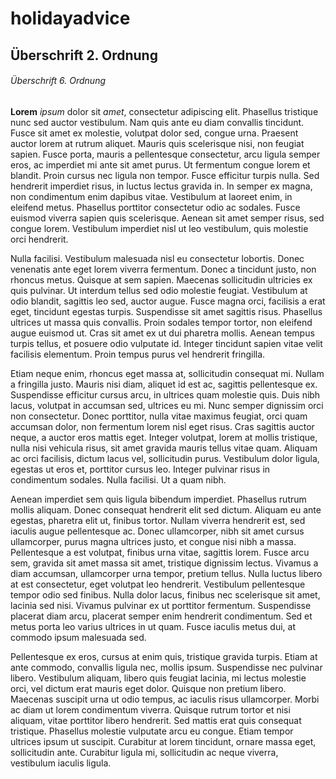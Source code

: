 # holidayadvice
## Überschrift 2. Ordnung
###### Überschrift 6. Ordnung

**Lorem** *ipsum* dolor sit _amet_, consectetur adipiscing elit. Phasellus tristique nunc sed auctor vestibulum. Nam quis ante eu diam convallis tincidunt. Fusce sit amet ex molestie, volutpat dolor sed, congue urna. Praesent auctor lorem at rutrum aliquet. Mauris quis scelerisque nisi, non feugiat sapien. Fusce porta, mauris a pellentesque consectetur, arcu ligula semper eros, ac imperdiet mi ante sit amet purus. Ut fermentum congue lorem et blandit. Proin cursus nec ligula non tempor. Fusce efficitur turpis nulla. Sed hendrerit imperdiet risus, in luctus lectus gravida in. In semper ex magna, non condimentum enim dapibus vitae. Vestibulum at laoreet enim, in eleifend metus. Phasellus porttitor consectetur odio ac sodales. Fusce euismod viverra sapien quis scelerisque. Aenean sit amet semper risus, sed congue lorem. Vestibulum imperdiet nisl ut leo vestibulum, quis molestie orci hendrerit.

Nulla facilisi. Vestibulum malesuada nisl eu consectetur lobortis. Donec venenatis ante eget lorem viverra fermentum. Donec a tincidunt justo, non rhoncus metus. Quisque at sem sapien. Maecenas sollicitudin ultricies ex quis pulvinar. Ut interdum tellus sed odio molestie feugiat. Vestibulum at odio blandit, sagittis leo sed, auctor augue. Fusce magna orci, facilisis a erat eget, tincidunt egestas turpis. Suspendisse sit amet sagittis risus. Phasellus ultrices ut massa quis convallis. Proin sodales tempor tortor, non eleifend augue euismod ut. Cras sit amet ex ut dui pharetra mollis. Aenean tempus turpis tellus, et posuere odio vulputate id. Integer tincidunt sapien vitae velit facilisis elementum. Proin tempus purus vel hendrerit fringilla.

Etiam neque enim, rhoncus eget massa at, sollicitudin consequat mi. Nullam a fringilla justo. Mauris nisi diam, aliquet id est ac, sagittis pellentesque ex. Suspendisse efficitur cursus arcu, in ultrices quam molestie quis. Duis nibh lacus, volutpat in accumsan sed, ultrices eu mi. Nunc semper dignissim orci non consectetur. Donec porttitor, nulla vitae maximus feugiat, orci quam accumsan dolor, non fermentum lorem nisl eget risus. Cras sagittis auctor neque, a auctor eros mattis eget. Integer volutpat, lorem at mollis tristique, nulla nisi vehicula risus, sit amet gravida mauris tellus vitae quam. Aliquam ac orci facilisis, dictum lacus vel, sollicitudin purus. Vestibulum dolor ligula, egestas ut eros et, porttitor cursus leo. Integer pulvinar risus in condimentum sodales. Nulla facilisi. Ut a quam nibh.

Aenean imperdiet sem quis ligula bibendum imperdiet. Phasellus rutrum mollis aliquam. Donec consequat hendrerit elit sed dictum. Aliquam eu ante egestas, pharetra elit ut, finibus tortor. Nullam viverra hendrerit est, sed iaculis augue pellentesque ac. Donec ullamcorper, nibh sit amet cursus ullamcorper, purus magna ultrices justo, et congue nisi nibh a massa. Pellentesque a est volutpat, finibus urna vitae, sagittis lorem. Fusce arcu sem, gravida sit amet massa sit amet, tristique dignissim lectus. Vivamus a diam accumsan, ullamcorper urna tempor, pretium tellus. Nulla luctus libero at est consectetur, eget volutpat leo hendrerit. Vestibulum pellentesque tempor odio sed finibus. Nulla dolor lacus, finibus nec scelerisque sit amet, lacinia sed nisi. Vivamus pulvinar ex ut porttitor fermentum. Suspendisse placerat diam arcu, placerat semper enim hendrerit condimentum. Sed et metus porta leo varius ultrices in ut quam. Fusce iaculis metus dui, at commodo ipsum malesuada sed.

Pellentesque ex eros, cursus at enim quis, tristique gravida turpis. Etiam at ante commodo, convallis ligula nec, mollis ipsum. Suspendisse nec pulvinar libero. Vestibulum aliquam, libero quis feugiat lacinia, mi lectus molestie orci, vel dictum erat mauris eget dolor. Quisque non pretium libero. Maecenas suscipit urna ut odio tempus, ac iaculis risus ullamcorper. Morbi ac diam ut lorem condimentum viverra. Quisque rutrum tortor et nisi aliquam, vitae porttitor libero hendrerit. Sed mattis erat quis consequat tristique. Phasellus molestie vulputate arcu eu congue. Etiam tempor ultrices ipsum ut suscipit. Curabitur at lorem tincidunt, ornare massa eget, sollicitudin ante. Curabitur ligula mi, sollicitudin ac neque viverra, vestibulum iaculis ligula.
